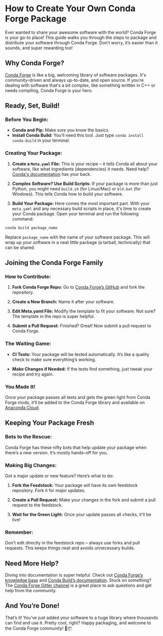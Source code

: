 # How to Create Your Own Conda Forge Package

Ever wanted to share your awesome software with the world? Conda Forge is your go-to place! This guide walks you through the steps to package and distribute your software through Conda Forge. Don’t worry, it’s easier than it sounds, and super rewarding too!

## Why Conda Forge? 

[Conda Forge](https://conda-forge.org/) is like a big, welcoming library of software packages. It's community-driven and always up-to-date, and open source. If you’re dealing with software that's a bit complex, like something written in C++ or needs compiling, Conda Forge is your hero.

## Ready, Set, Build!

### Before You Begin:

- **Conda and Pip:** Make sure you know the basics.
- **Install Conda Build:** You’ll need this tool. Just type `conda install conda-build` in your terminal.

### Creating Your Package:

1. **Create a `Meta.yaml` File:** This is your recipe – it tells Conda all about your software, like what ingredients (dependencies) it needs. Need help? [Conda's documentation](https://docs.conda.io/projects/conda-build/en/latest/source/meta-yaml.html) has your back.

2. **Complex Software? Use Build Scripts:** If your package is more than just Python, you might need `build.sh` (for Linux/Mac) or `bld.bat` (for Windows). This tells Conda how to build your software.

3. **Build Your Package:** Here comes the most important part. With your `meta.yaml` and any necessary build scripts in place, it's time to create your Conda package. Open your terminal and run the following command:
```bash
conda build package_name
```
Replace `package_name` with the name of your software package. This will wrap up your software in a neat little package (a tarball, technically) that can be shared.

## Joining the Conda Forge Family

### How to Contribute:

1. **Fork Conda Forge Repo:** Go to [Conda Forge’s GitHub](https://github.com/conda-forge/staged-recipes) and fork the repository.

2. **Create a New Branch:** Name it after your software.

3. **Edit Meta.yaml File:** Modify the template to fit your software. Not sure? The template in the repo is super helpful.

4. **Submit a Pull Request:** Finished? Great! Now submit a pull request to Conda Forge.

### The Waiting Game:

- **CI Tests:** Your package will be tested automatically. It’s like a quality check to make sure everything’s working.

- **Make Changes if Needed:** If the tests find something, just tweak your recipe and try again.

### You Made It!

Once your package passes all tests and gets the green light from Conda Forge mods, it’ll be added to the Conda Forge library and available on [Anaconda Cloud](https://anaconda.org/conda-forge).

## Keeping Your Package Fresh

### Bots to the Rescue:

Conda Forge has these nifty bots that help update your package when there’s a new version. It’s mostly hands-off for you.

### Making Big Changes:

Got a major update or new feature? Here’s what to do:

1. **Fork the Feedstock:** Your package will have its own feedstock repository. Fork it for major updates.

2. **Create a Pull Request:** Make your changes in the fork and submit a pull request to the feedstock.

3. **Wait for the Green Light:** Once your update passes all checks, it’ll be live!

### Remember:

Don’t edit directly in the feedstock repo – always use forks and pull requests. This keeps things neat and avoids unnecessary builds.

## Need More Help?

Diving into documentation is super helpful. Check out [Conda Forge’s knowledge base](https://conda-forge.org/docs/) and [Conda Build’s documentation](https://docs.conda.io/projects/conda-build/en/latest/index.html). Stuck on something? The [Conda Forge Gitter channel](https://gitter.im/conda-forge/conda-forge.github.io) is a great place to ask questions and get help from the community.

## And You’re Done!

That’s it! You’ve just added your software to a huge library where thousands can find and use it. Pretty cool, right? Happy packaging, and welcome to the Conda Forge community! 🎉📦